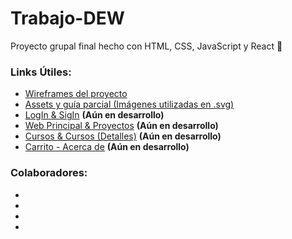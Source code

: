 # Trabajo-DEW
Proyecto grupal final hecho con HTML, CSS, JavaScript y React 🤠

### Links Útiles:

- [Wireframes del proyecto](https://github.com/Tuber135/Trabajo-DEW/tree/4f55c6cd9cce771ffec14a5b2aa4750f043acc89/Wireframes)
- [Assets y guía parcial (Imágenes utilizadas en .svg)](https://github.com/Tuber135/Trabajo-DEW/tree/main/Recursos)
- [LogIn & SigIn](https://github.com/Tuber135/Trabajo-DEW/tree/main/C%C3%B3digo) **(Aún en desarrollo)**
- [Web Principal & Proyectos](#) **(Aún en desarrollo)**
- [Cursos & Cursos (Detalles)](#) **(Aún en desarrollo)**
- [Carrito - Acerca de](#) **(Aún en desarrollo)**

### Colaboradores:

-
-
-
-
